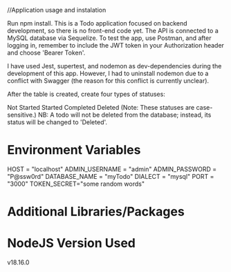 //Application usage and instalation 


Run npm install. This is a Todo application focused on backend development, so there is no front-end code yet. The API is connected to a MySQL database via Sequelize. To test the app, use Postman, and after logging in, remember to include the JWT token in your Authorization header and choose 'Bearer Token'.

I have used Jest, supertest, and nodemon as dev-dependencies during the development of this app. However, I had to uninstall nodemon due to a conflict with Swagger (the reason for this conflict is currently unclear).

After the table is created, create four types of statuses:

Not Started
Started
Completed
Deleted
(Note: These statuses are case-sensitive.)
NB: A todo will not be deleted from the database; instead, its status will be changed to 'Deleted'.

# Environment Variables
HOST = "localhost"
ADMIN_USERNAME = "admin"
ADMIN_PASSWORD = "P@ssw0rd"
DATABASE_NAME = "myTodo"
DIALECT = "mysql"
PORT = "3000"
TOKEN_SECRET="some random words" 

# Additional Libraries/Packages


# NodeJS Version Used
v18.16.0






